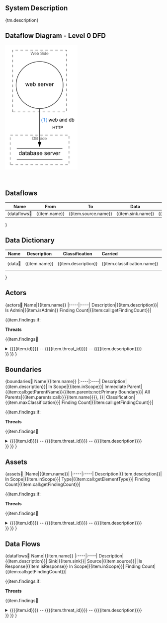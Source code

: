 <link href="docs/Stylesheet.css" rel="stylesheet"></link>

## System Description

{tm.description}

## Dataflow Diagram - Level 0 DFD

![](sample.png)

&nbsp;

## Dataflows

Name|From|To |Data|Protocol|Port
|:----:|:----:|:---:|:----:|:--------:|:----:|
{dataflows:repeat:|{{item.name}}|{{item.source.name}}|{{item.sink.name}}|{{item.data}}|{{item.protocol}}|{{item.dstPort}}|
}

## Data Dictionary

Name|Description|Classification|Carried|Processed
|:----:|:--------:|:----:|:----|:----|
{data:repeat:|{{item.name}}|{{item.description}}|{{item.classification.name}}|{{item.carriedBy:repeat:{{{{item.name}}}}<br>}}|{{item.processedBy:repeat:{{{{item.name}}}}<br>}}|
}

## Actors

{actors:repeat:
Name|{{item.name}}
|:----|:----|
Description|{{item.description}}|
Is Admin|{{item.isAdmin}}
Finding Count|{{item:call:getFindingCount}}|

{{item.findings:if:

**Threats**

{{item.findings:repeat:
<details>
  <summary>   {{{{item.id}}}}  --  {{{{item.threat_id}}}}   --   {{{{item.description}}}}</summary>
  <h6> Targeted Element </h6>
  <p> {{{{item.target}}}} </p>
  <h6> Severity </h6>
  <p>{{{{item.severity}}}}</p>
  <h6>Example Instances</h6>
  <p>{{{{item.example}}}}</p>
  <h6>Mitigations</h6>
  <p>{{{{item.mitigations}}}}</p>
  <h6>References</h6>
  <p>{{{{item.references}}}}</p>
  &emsp;
</details>
}}
}}
}

## Boundaries 

{boundaries:repeat:
Name|{{item.name}}
|:----|:----|
Description|{{item.description}}|
In Scope|{{item.inScope}}|
Immediate Parent|{{item:call:getParentName}}{{item.parents:not:Primary Boundary}}|
All Parents|{{item.parents:call:{{{{item.name}}}}, }}|
Classification|{{item.maxClassification}}|
Finding Count|{{item:call:getFindingCount}}|

{{item.findings:if:

**Threats**

{{item.findings:repeat:
<details>
  <summary>   {{{{item.id}}}}  --  {{{{item.threat_id}}}}   --   {{{{item.description}}}}</summary>
  <h6> Targeted Element </h6>
  <p> {{{{item.target}}}} </p>
  <h6> Severity </h6>
  <p>{{{{item.severity}}}}</p>
  <h6>Example Instances</h6>
  <p>{{{{item.example}}}}</p>
  <h6>Mitigations</h6>
  <p>{{{{item.mitigations}}}}</p>
  <h6>References</h6>
  <p>{{{{item.references}}}}</p>
  &emsp;
</details>
}}
}}
}

## Assets 

{assets:repeat:
|Name|{{item.name}}|
|:----|:----|
Description|{{item.description}}|
In Scope|{{item.inScope}}|
Type|{{item:call:getElementType}}|
Finding Count|{{item:call:getFindingCount}}|

{{item.findings:if:

**Threats**

{{item.findings:repeat:
<details>
  <summary>   {{{{item.id}}}}  --  {{{{item.threat_id}}}}   --   {{{{item.description}}}}</summary>
  <h6> Targeted Element </h6>
  <p> {{{{item.target}}}} </p>
  <h6> Severity </h6>
  <p>{{{{item.severity}}}}</p>
  <h6>Example Instances</h6>
  <p>{{{{item.example}}}}</p>
  <h6>Mitigations</h6>
  <p>{{{{item.mitigations}}}}</p>
  <h6>References</h6>
  <p>{{{{item.references}}}}</p>
  &nbsp;
</details>
}}
}}
}

## Data Flows 

{dataflows:repeat:
Name|{{item.name}}
|:----|:----|
Description|{{item.description}}|
Sink|{{item.sink}}|
Source|{{item.source}}|
|Is Response|{{item.isResponse}}
In Scope|{{item.inScope}}|
Finding Count|{{item:call:getFindingCount}}|

{{item.findings:if:

**Threats**

{{item.findings:repeat:
<details>
  <summary>   {{{{item.id}}}}  --  {{{{item.threat_id}}}}   --   {{{{item.description}}}}</summary>
  <h6> Targeted Element </h6>
  <p> {{{{item.target}}}} </p>
  <h6> Severity </h6>
  <p>{{{{item.severity}}}}</p>
  <h6>Example Instances</h6>
  <p>{{{{item.example}}}}</p>
  <h6>Mitigations</h6>
  <p>{{{{item.mitigations}}}}</p>
  <h6>References</h6>
  <p>{{{{item.references}}}}</p>
  &emsp;
</details>
}}
}}
}
